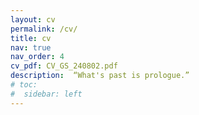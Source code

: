 ```yaml
---
layout: cv
permalink: /cv/
title: cv
nav: true
nav_order: 4
cv_pdf: CV_GS_240802.pdf
description:  “What's past is prologue.”
# toc:
#  sidebar: left
---
```

